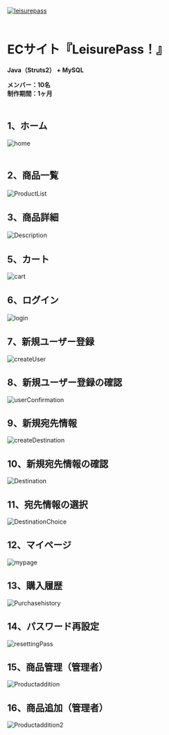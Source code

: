  [![leisurepass](https://user-images.githubusercontent.com/39142850/43310726-5ec0b32a-91c3-11e8-8908-1052b404e82c.jpg)](http://www.internousdev.com/leisurepass)  
　  
# ECサイト『LeisurePass！』

**Java（Struts2） + MySQL**  

**メンバー：10名**  
**制作期間：1ヶ月**  
　  

## 1、ホーム  
![home](https://user-images.githubusercontent.com/39142850/54759389-541ff600-4c31-11e9-9865-ddab5781b8ed.png)  
　  
## 2、商品一覧  
![ProductList](https://user-images.githubusercontent.com/39142850/54759663-e2947780-4c31-11e9-9404-979f2210d1e6.png)
　  
## 3、商品詳細  
![Description](https://user-images.githubusercontent.com/39142850/54759811-2d15f400-4c32-11e9-87ef-6c2842feb483.png)
　  
## 5、カート
![cart](https://user-images.githubusercontent.com/39142850/54760030-96960280-4c32-11e9-97b4-6a1e2e0b2437.png)

## 6、ログイン
![login](https://user-images.githubusercontent.com/39142850/54760264-0f955a00-4c33-11e9-9256-e32056f0bd51.png)
　  
## 7、新規ユーザー登録
![createUser](https://user-images.githubusercontent.com/39142850/54760828-3a33e280-4c34-11e9-9f16-f2bf4a7bdea2.png)

## 8、新規ユーザー登録の確認
![userConfirmation](https://user-images.githubusercontent.com/39142850/54760909-63547300-4c34-11e9-8be1-ba9c84f6758d.png)

## 9、新規宛先情報
![createDestination](https://user-images.githubusercontent.com/39142850/54761609-c1358a80-4c35-11e9-8927-8079bfd747f5.png)

## 10、新規宛先情報の確認
![Destination](https://user-images.githubusercontent.com/39142850/54761711-f3df8300-4c35-11e9-9677-7b4860c2a750.png)

## 11、宛先情報の選択
![DestinationChoice](https://user-images.githubusercontent.com/39142850/54761822-2e492000-4c36-11e9-82a2-51f4b1c4d7cf.png)

## 12、マイページ
![mypage](https://user-images.githubusercontent.com/39142850/54762415-70bf2c80-4c37-11e9-83cb-0523ebdcac46.png)

## 13、購入履歴
![Purchasehistory](https://user-images.githubusercontent.com/39142850/54762522-a401bb80-4c37-11e9-9cea-c446f7cec42a.png)

## 14、パスワード再設定
![resettingPass](https://user-images.githubusercontent.com/39142850/54762646-d4e1f080-4c37-11e9-9426-69c9cbafedb7.png)

## 15、商品管理（管理者）
![Productaddition](https://user-images.githubusercontent.com/39142850/54762790-1a9eb900-4c38-11e9-975b-53b054782ad5.png)

## 16、商品追加（管理者）
![Productaddition2](https://user-images.githubusercontent.com/39142850/54762951-70736100-4c38-11e9-89a8-42dba90002cd.png)
